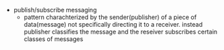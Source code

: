 * publish/subscribe messaging
	* pattern charachterized by the sender(publisher) of a piece of data(message) not specifically directing it to a receiver. instead publisher classifies the message and the reseiver subscribes certain classes of messages 

